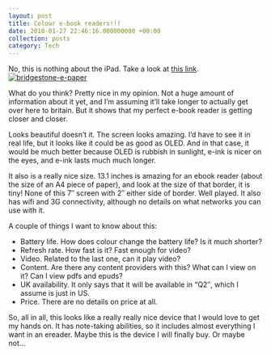 ```yaml
---
layout: post
title: Colour e-book readers!!!
date: 2010-01-27 22:46:16.000000000 +00:00
collection: posts
category: Tech
---
```


No, this is nothing about the iPad. Take a look at [this link](http://www.engadget.com/2010/01/27/delta-electronics-to-ship-13-1-inch-color-e-readers-by-q2-2010/).[![](http://www.10people.co.uk/wp-content/uploads/2010/01/bridgestone-e-paper.jpg "bridgestone-e-paper")](http://www.10people.co.uk/wp-content/uploads/2010/01/bridgestone-e-paper.jpg)

What do you think? Pretty nice in my opinion. Not a huge amount of information about it yet, and I’m assuming it’ll take longer to actually get over here to britain. But it shows that my perfect e-book reader is getting closer and closer.

Looks beautiful doesn’t it. The screen looks amazing. I’d have to see it in real life, but it looks like it could be as good as OLED. And in that case, it would be much better because OLED is rubbish in sunlight, e-ink is nicer on the eyes, and e-ink lasts much much longer.

It also is a really nice size. 13.1 inches is amazing for an ebook reader (about the size of an A4 piece of paper), and look at the size of that border, it is tiny! None of this 7″ screen with 2″ either side of border. Well played. It also has wifi and 3G connectivity, although no details on what networks you can use with it.

A couple of things I want to know about this:

- Battery life. How does colour change the battery life? Is it much shorter?
- Refresh rate. How fast is it? Fast enough for video?
- Video. Related to the last one, can it play video?
- Content. Are there any content providers with this? What can I view on it? Can I view pdfs and epuds?
- UK availability. It only says that it will be available in “Q2″, which I assume is just in US.
- Price. There are no details on price at all.

So, all in all, this looks like a really really nice device that I would love to get my hands on. It has note-taking abilities, so it includes almost everything I want in an ereader. Maybe this is the device I will finally buy. Or maybe not…

